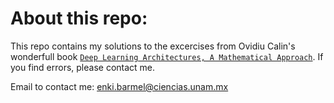 # About this repo:

This repo contains my solutions to the excercises from Ovidiu Calin's wonderfull book [`Deep Learning Architectures, A Mathematical Approach`](https://www.academia.edu/78605175/Deep_Learning_Architectures). If you find errors, please contact me.

Email to contact me: enki.barmel@ciencias.unam.mx
